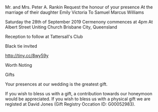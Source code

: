 Mr. and Mrs. Peter A. Rankin
Request the honour of your presence
At the marriage of their daughter
Emily Victoria
To
Samuel Marcus Williams

Saturday the 28th of September 2019
Cermenony commences at 4pm
At Albert Street Uniting Church
Brisbane City, Queensland

Reception to follow at Tattersall's Club

Black tie invited

http://tiny.cc/8wy59y


Worth Noting

Gifts

Your presences at our wedding is the greatest gift.

If you wish to bless us with a gift, a contribution towards our honeymoon would be appreciated. If you wish to bless us with a physical gift we are registed at David Jones (Gift Registry Occation ID: G00052983).